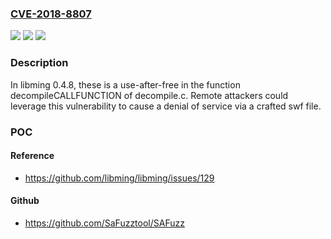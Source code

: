 ### [CVE-2018-8807](https://cve.mitre.org/cgi-bin/cvename.cgi?name=CVE-2018-8807)
![](https://img.shields.io/static/v1?label=Product&message=n%2Fa&color=blue)
![](https://img.shields.io/static/v1?label=Version&message=n%2Fa&color=blue)
![](https://img.shields.io/static/v1?label=Vulnerability&message=n%2Fa&color=brighgreen)

### Description

In libming 0.4.8, these is a use-after-free in the function decompileCALLFUNCTION of decompile.c. Remote attackers could leverage this vulnerability to cause a denial of service via a crafted swf file.

### POC

#### Reference
- https://github.com/libming/libming/issues/129

#### Github
- https://github.com/SaFuzztool/SAFuzz

